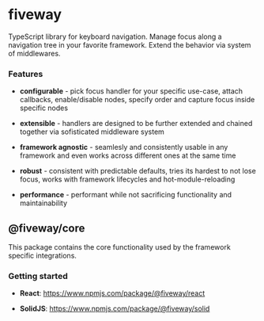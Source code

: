 # fiveway

TypeScript library for keyboard navigation. Manage focus along a navigation tree in your favorite framework. Extend the behavior via system of middlewares.

### Features

 - **configurable** - pick focus handler for your specific use-case, attach callbacks, enable/disable nodes, specify order and capture focus inside specific nodes

 - **extensible** - handlers are designed to be further extended and chained together via sofisticated middleware system

 - **framework agnostic** - seamlesly and consistently usable in any framework and even works across different ones at the same time 

 - **robust** - consistent with predictable defaults, tries its hardest to not lose focus, works with framework lifecycles and hot-module-reloading

 - **performance** - performant while not sacrificing functionality and maintainability

## @fiveway/core

This package contains the core functionality used by the framework specific integrations.

### Getting started

- **React**: https://www.npmjs.com/package/@fiveway/react

- **SolidJS**: https://www.npmjs.com/package/@fiveway/solid